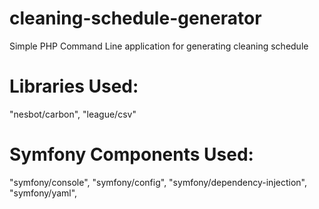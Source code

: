 # cleaning-schedule-generator
Simple PHP Command Line application for generating cleaning schedule

# Libraries Used:
"nesbot/carbon",
"league/csv"

# Symfony Components Used:
"symfony/console",
"symfony/config",
"symfony/dependency-injection",
"symfony/yaml",
